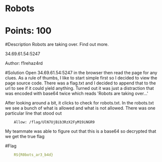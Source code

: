 # Robots
# Points: 100

#Description
Robots are taking over. Find out more.

34.69.61.54:5247

Author: f1rehaz4rd

#Solution
Open 34.69.61.54:5247 in the browser then read the page for any clues.
As a rule of thumbs, I like to start simple first so I decided to view the page
source code. There was a flag.txt and I decided to append that to the url
to see if it could yield anything. Turned out it was just a distraction that was 
encoded with base64 twice which reads 'Robots are taking over...'

After looking around a bit, it clicks to check for robots.txt. In the robots.txt
we see a bunch of what is allowed and what is not allowed. There was
one particular line that stood out

        Allow: /flag/UlN7UjBib3RzX2FyM19iNGR9

My teammate was able to figure out that this is a base64 so decrypted that we get
the true flag

#Flag
```yaml
    RS{R0bots_ar3_b4d}
```